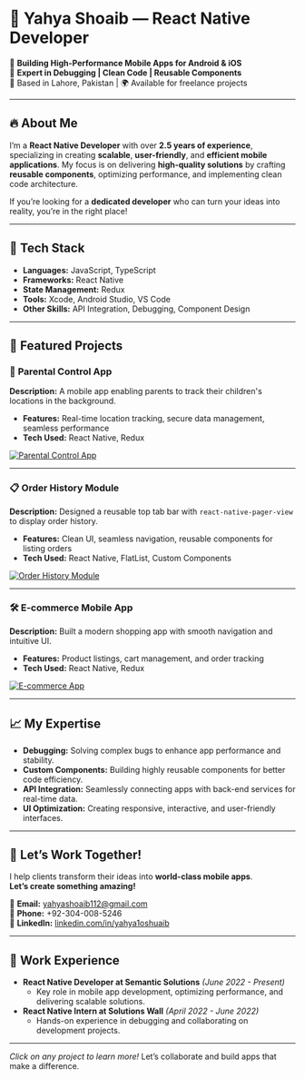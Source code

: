 # 🌟 Yahya Shoaib — React Native Developer  

🚀 **Building High-Performance Mobile Apps for Android & iOS**  
🎯 **Expert in Debugging | Clean Code | Reusable Components**  
📍 Based in Lahore, Pakistan | 🌍 Available for freelance projects  

---

## 🔥 About Me

I’m a **React Native Developer** with over **2.5 years of experience**, specializing in creating **scalable**, **user-friendly**, and **efficient mobile applications**. My focus is on delivering **high-quality solutions** by crafting **reusable components**, optimizing performance, and implementing clean code architecture.  

If you’re looking for a **dedicated developer** who can turn your ideas into reality, you’re in the right place!  

---

## 🎨 Tech Stack
- **Languages:** JavaScript, TypeScript  
- **Frameworks:** React Native  
- **State Management:** Redux  
- **Tools:** Xcode, Android Studio, VS Code  
- **Other Skills:** API Integration, Debugging, Component Design  

---

## 🌟 Featured Projects  

### 📱 **Parental Control App**  
**Description:** A mobile app enabling parents to track their children's locations in the background.  
- **Features:** Real-time location tracking, secure data management, seamless performance  
- **Tech Used:** React Native, Redux  

[![Parental Control App](https://via.placeholder.com/800x400/0d1117/58a6ff?text=Parental+Control+App)](https://github.com/your-repo-link)

---

### 📋 **Order History Module**  
**Description:** Designed a reusable top tab bar with `react-native-pager-view` to display order history.  
- **Features:** Clean UI, seamless navigation, reusable components for listing orders  
- **Tech Used:** React Native, FlatList, Custom Components  

[![Order History Module](https://via.placeholder.com/800x400/0d1117/58a6ff?text=Order+History+Module)](https://github.com/your-repo-link)

---

### 🛠️ **E-commerce Mobile App**  
**Description:** Built a modern shopping app with smooth navigation and intuitive UI.  
- **Features:** Product listings, cart management, and order tracking  
- **Tech Used:** React Native, Redux  

[![E-commerce App](https://via.placeholder.com/800x400/0d1117/58a6ff?text=E-commerce+Mobile+App)](https://github.com/your-repo-link)

---

## 📈 My Expertise
- **Debugging:** Solving complex bugs to enhance app performance and stability.  
- **Custom Components:** Building highly reusable components for better code efficiency.  
- **API Integration:** Seamlessly connecting apps with back-end services for real-time data.  
- **UI Optimization:** Creating responsive, interactive, and user-friendly interfaces.  

---

## 🎯 Let’s Work Together!  
I help clients transform their ideas into **world-class mobile apps**.  
**Let’s create something amazing!**  

📧 **Email:** [yahyashoaib112@gmail.com](mailto:yahyashoaib112@gmail.com)  
📱 **Phone:** +92-304-008-5246  
🔗 **LinkedIn:** [linkedin.com/in/yahya1oshuaib](https://linkedin.com/in/yahya1oshuaib)  

---

## 💼 Work Experience
- **React Native Developer at Semantic Solutions** *(June 2022 - Present)*  
  - Key role in mobile app development, optimizing performance, and delivering scalable solutions.  
- **React Native Intern at Solutions Wall** *(April 2022 - June 2022)*  
  - Hands-on experience in debugging and collaborating on development projects.    

---

*Click on any project to learn more!* Let’s collaborate and build apps that make a difference.
